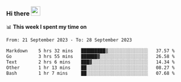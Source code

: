 ### Hi there <a href="https://www.gautamkrishnar.com/"><img src="https://media.giphy.com/media/hvRJCLFzcasrR4ia7z/giphy.gif" width="25px"></a>

📊 **This week I spent my time on**

<!--START_SECTION:waka-->

```txt
From: 21 September 2023 - To: 28 September 2023

Markdown    5 hrs 32 mins   █████████▒░░░░░░░░░░░░░░░   37.57 %
Go          3 hrs 55 mins   ██████▓░░░░░░░░░░░░░░░░░░   26.58 %
Text        2 hrs 6 mins    ███▓░░░░░░░░░░░░░░░░░░░░░   14.34 %
Other       1 hr 13 mins    ██░░░░░░░░░░░░░░░░░░░░░░░   08.27 %
Bash        1 hr 7 mins     ██░░░░░░░░░░░░░░░░░░░░░░░   07.68 %
```

<!--END_SECTION:waka-->
